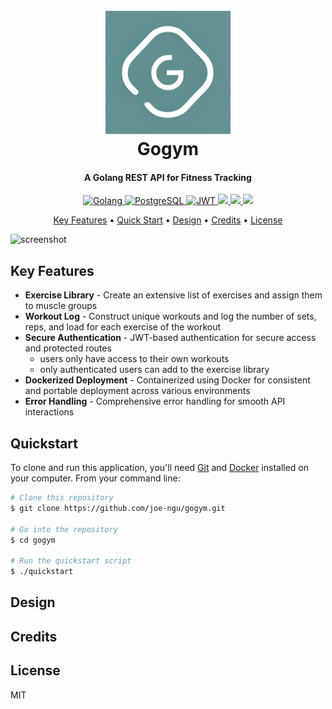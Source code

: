 <h1 align="center">
  <br>
  <a href="https://github.com/joe-ngu/gogym"><img src="https://raw.githubusercontent.com/joe-ngu/gogym/main/frontend/public/gogym.png" alt="Gogym" width="200"></a>
  <br>
  Gogym
  <br>
</h1>

<h4 align="center">A Golang REST API for Fitness Tracking</h4>

<p align="center">
  <a href="https://go.dev/">
    <img src="https://img.shields.io/badge/go-%2300ADD8.svg?style=for-the-badge&logo=go&logoColor=white" alt="Golang"/>
  </a>
  <a href="https://www.postgresql.org/">
      <img src="https://img.shields.io/badge/postgres-%23316192.svg?style=for-the-badge&logo=postgresql&logoColor=white" alt="PostgreSQL"/>
  </a>
  <a href="https://jwt.io">
    <img src="https://img.shields.io/badge/JWT-black?style=for-the-badge&logo=JSON%20web%20tokens" alt="JWT"/>
  </a>
  <a href="https://react.dev/">
    <img src="https://img.shields.io/badge/React-20232A?style=for-the-badge&logo=react&logoColor=61DAFB/">
  </a>
  <a href="https://typescriptlang.org">
    <img src="https://img.shields.io/badge/TypeScript-007ACC?style=for-the-badge&logo=typescript&logoColor=white"/>
  </a>
  <a href="https://tailwindcss.com/">
    <img src="https://img.shields.io/badge/Tailwind_CSS-38B2AC?style=for-the-badge&logo=tailwind-css&logoColor=white"/>
  </a>
</p>

<p align="center">
  <a href="#key-features">Key Features</a> •
  <a href="#quickstart">Quick Start</a> •
  <a href="#design">Design</a> •
  <a href="#credits">Credits</a> •
  <a href="#license">License</a>
</p>

<!-- TO DO: Add gif here -->
![screenshot]()

## Key Features
* **Exercise Library** - Create an extensive list of exercises and assign them to muscle groups
* **Workout Log** - Construct unique workouts and log the number of sets, reps, and load for each exercise of the workout
* **Secure Authentication** - JWT-based authentication for secure access and protected routes
    - users only have access to their own workouts 
    - only authenticated users can add to the exercise library
* **Dockerized Deployment** - Containerized using Docker for consistent and portable deployment across various environments
* **Error Handling** - Comprehensive error handling for smooth API interactions

## Quickstart

To clone and run this application, you'll need [Git](https://git-scm.com) and [Docker](https://docs.docker.com/get-docker/) installed on your computer. From your command line:

```bash
# Clone this repository
$ git clone https://github.com/joe-ngu/gogym.git

# Go into the repository
$ cd gogym

# Run the quickstart script
$ ./quickstart

```

## Design


## Credits


## License

MIT